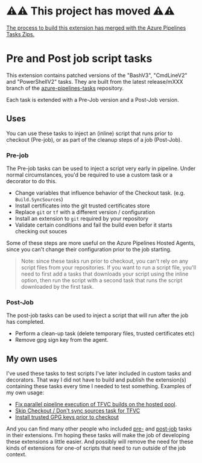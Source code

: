 # ⚠️⚠️ This project has moved ⚠️⚠️

[The process to build this extension has merged with the Azure Pipelines Tasks Zips.](https://github.com/jessehouwing/azure-pipelines-tasks-zips)

# Pre and Post job script tasks

This extension contains patched versions of the "BashV3", "CmdLineV2" and "PowerShellV2" tasks. They are built from the latest release/mXXX branch of the [azure-pipelines-tasks](https://github.com/Microsoft/azure-pipelines-tasks) repository.

Each task is extended with a Pre-Job version and a Post-Job version.

## Uses

You can use these tasks to inject an (inline) script that runs prior to checkout (Pre-job), or as part of the cleanup steps of a job (Post-Job).

### Pre-job

The Pre-job tasks can be used to inject a script very early in pipeline. Under normal circumstances, you'd be required to use a custom task or a decorator to do this. 

 * Change variables that influence behavior of the Checkout task. (e.g. `Build.SyncSources`)
 * Install certificates into the git trusted certificates store
 * Replace `git` or `tf` with a different version / configuration 
 * Install an extension to `git` required by your repository
 * Validate certain conditions and fail the build even befor it starts checking out souces

Some of these steps are more useful on the Azure Pipelines Hosted Agents, since you can't change their configuration prior to the job starting.

> Note: since these tasks run prior to checkout, you can't rely on any script files from your repositories. If you want to run a script file, you'll need to first add a tasks that downloads your script using the inline option, then run the script with a second task that runs the script downloaded by the first task.

### Post-Job

The post-job tasks can be used to inject a script that will run after the job has completed.

 * Perform a clean-up task (delete temporary files, trusted certificates etc)
 * Remove gpg sign key from the agent.

## My own uses

I've used these tasks to test scripts I've later included in custom tasks and decorators. That way I did not have to build and publish the extension(s) containing these tasks every time I needed to test something. Examples of my own usage:

 * [Fix parallel pipeline execution of TFVC builds on the hosted pool](https://jessehouwing.net/azure-pipelines-fixing-massive-parallel-builds-with-tfvc/).
 * [Skip Checkout / Don't sync sources task for TFVC](https://github.com/jessehouwing/azure-pipelines-tfvc-tasks/tree/main/tf-vc-dontsync/v2)
 * [Install trusted GPG keys prior to checkout](https://github.com/jessehouwing/azure-pipelines-verify-signed-decorator/blob/main/verify-signed-decorator.yml)

And you can find many other people who included [pre-](https://github.com/search?q=prejobexecution+filename%3Atask.json&type=Code&ref=advsearch&l=&l=) and [post-job](https://github.com/search?q=postjobexecution+filename%3Atask.json&type=Code&ref=advsearch&l=&l=) tasks in their extensions. I'm hoping these tasks will make the job of developing these extensions a little easier. And possibly will remove the need for these kinds of extensions for one-of scripts that need to run outside of the job context.
